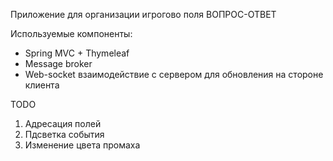 Приложение для организации игрогово поля ВОПРОС-ОТВЕТ

Используемые компоненты:
 - Spring MVC + Thymeleaf
 - Message broker
 - Web-socket взаимодействие с сервером для обновления на стороне клиента
 
TODO
1) Адресация полей
2) Пдсветка события
3) Изменение цвета промаха